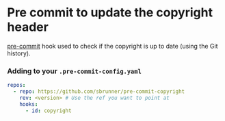# Pre commit to update the copyright header

[pre-commit](https://pre-commit.com/) hook used to check if the copyright is up to date (using the Git history).

### Adding to your `.pre-commit-config.yaml`

```yaml
repos:
  - repo: https://github.com/sbrunner/pre-commit-copyright
    rev: <version> # Use the ref you want to point at
    hooks:
      - id: copyright
```
